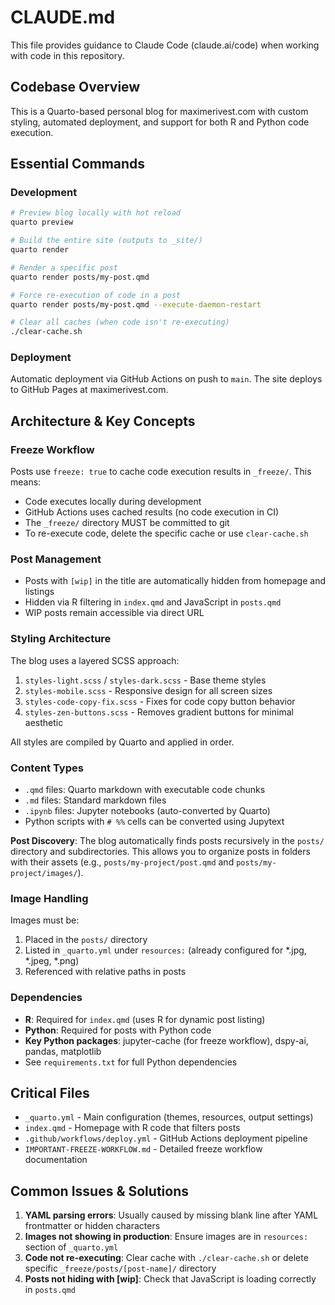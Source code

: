 # CLAUDE.md

This file provides guidance to Claude Code (claude.ai/code) when working with code in this repository.

## Codebase Overview

This is a Quarto-based personal blog for maximerivest.com with custom styling, automated deployment, and support for both R and Python code execution.

## Essential Commands

### Development
```bash
# Preview blog locally with hot reload
quarto preview

# Build the entire site (outputs to _site/)
quarto render

# Render a specific post
quarto render posts/my-post.qmd

# Force re-execution of code in a post
quarto render posts/my-post.qmd --execute-daemon-restart

# Clear all caches (when code isn't re-executing)
./clear-cache.sh
```

### Deployment
Automatic deployment via GitHub Actions on push to `main`. The site deploys to GitHub Pages at maximerivest.com.

## Architecture & Key Concepts

### Freeze Workflow
Posts use `freeze: true` to cache code execution results in `_freeze/`. This means:
- Code executes locally during development
- GitHub Actions uses cached results (no code execution in CI)
- The `_freeze/` directory MUST be committed to git
- To re-execute code, delete the specific cache or use `clear-cache.sh`

### Post Management
- Posts with `[wip]` in the title are automatically hidden from homepage and listings
- Hidden via R filtering in `index.qmd` and JavaScript in `posts.qmd`
- WIP posts remain accessible via direct URL

### Styling Architecture
The blog uses a layered SCSS approach:
1. `styles-light.scss` / `styles-dark.scss` - Base theme styles
2. `styles-mobile.scss` - Responsive design for all screen sizes
3. `styles-code-copy-fix.scss` - Fixes for code copy button behavior
4. `styles-zen-buttons.scss` - Removes gradient buttons for minimal aesthetic

All styles are compiled by Quarto and applied in order.

### Content Types
- `.qmd` files: Quarto markdown with executable code chunks
- `.md` files: Standard markdown files
- `.ipynb` files: Jupyter notebooks (auto-converted by Quarto)
- Python scripts with `# %%` cells can be converted using Jupytext

**Post Discovery**: The blog automatically finds posts recursively in the `posts/` directory and subdirectories. This allows you to organize posts in folders with their assets (e.g., `posts/my-project/post.qmd` and `posts/my-project/images/`).

### Image Handling
Images must be:
1. Placed in the `posts/` directory
2. Listed in `_quarto.yml` under `resources:` (already configured for *.jpg, *.jpeg, *.png)
3. Referenced with relative paths in posts

### Dependencies
- **R**: Required for `index.qmd` (uses R for dynamic post listing)
- **Python**: Required for posts with Python code
- **Key Python packages**: jupyter-cache (for freeze workflow), dspy-ai, pandas, matplotlib
- See `requirements.txt` for full Python dependencies

## Critical Files

- `_quarto.yml` - Main configuration (themes, resources, output settings)
- `index.qmd` - Homepage with R code that filters posts
- `.github/workflows/deploy.yml` - GitHub Actions deployment pipeline
- `IMPORTANT-FREEZE-WORKFLOW.md` - Detailed freeze workflow documentation

## Common Issues & Solutions

1. **YAML parsing errors**: Usually caused by missing blank line after YAML frontmatter or hidden characters
2. **Images not showing in production**: Ensure images are in `resources:` section of `_quarto.yml`
3. **Code not re-executing**: Clear cache with `./clear-cache.sh` or delete specific `_freeze/posts/[post-name]/` directory
4. **Posts not hiding with [wip]**: Check that JavaScript is loading correctly in `posts.qmd`